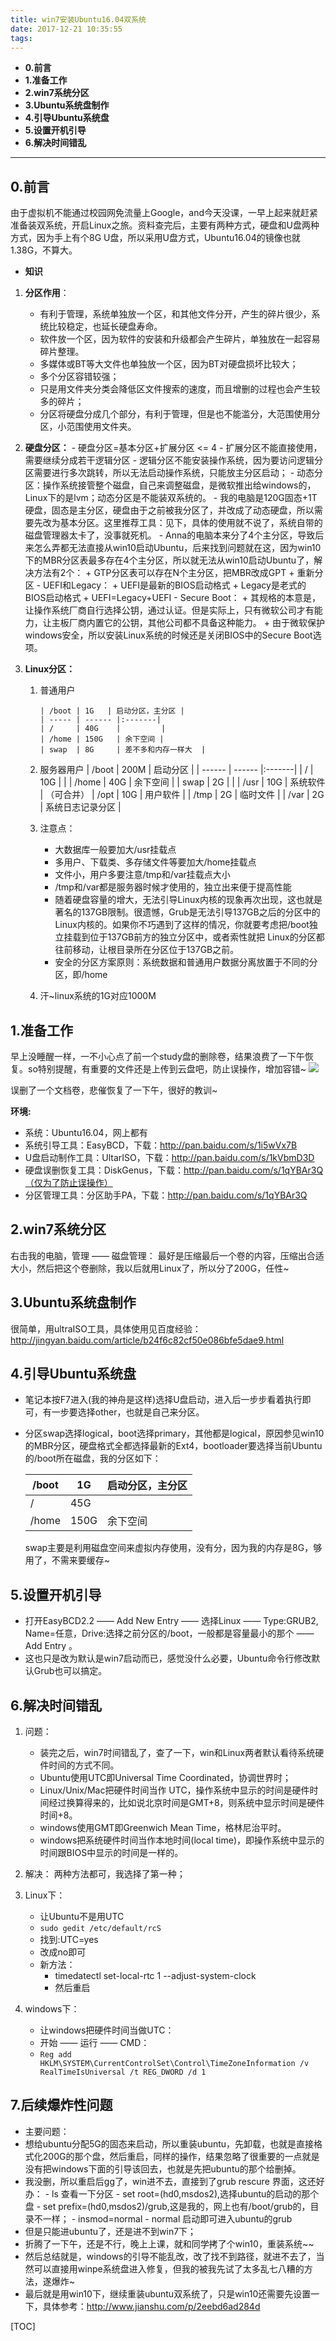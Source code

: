 ```yaml
---
title: win7安装Ubuntu16.04双系统
date: 2017-12-21 10:35:55
tags:
---
```




-  **0.前言**  
-  **1.准备工作**
-  **2.win7系统分区**
-  **3.Ubuntu系统盘制作**
-  **4.引导Ubuntu系统盘**
-  **5.设置开机引导**
-  **6.解决时间错乱**



----------
## **0.前言**
由于虚拟机不能通过校园网免流量上Google，and今天没课，一早上起来就赶紧准备装双系统，开启Linux之旅。资料查完后，主要有两种方式，硬盘和U盘两种方式，因为手上有个8G U盘，所以采用U盘方式，Ubuntu16.04的镜像也就1.38G，不算大。


- **知识**
 1. **分区作用**：
	 - 有利于管理，系统单独放一个区，和其他文件分开，产生的碎片很少，系统比较稳定，也延长硬盘寿命。
	 - 软件放一个区，因为软件的安装和升级都会产生碎片，单独放在一起容易碎片整理。
	 - 多媒体或BT等大文件也单独放一个区，因为BT对硬盘损坏比较大；
	 - 多个分区容错较强；
	 - 只是用文件夹分类会降低区文件搜索的速度，而且增删的过程也会产生较多的碎片；
	 - 分区将硬盘分成几个部分，有利于管理，但是也不能滥分，大范围使用分区，小范围使用文件夹。

 2. **硬盘分区：**
		- 硬盘分区=基本分区+扩展分区 <= 4
		- 扩展分区不能直接使用，需要继续分成若干逻辑分区
		- 逻辑分区不能安装操作系统，因为要访问逻辑分区需要进行多次跳转，所以无法启动操作系统，只能放主分区启动；
		- 动态分区：操作系统接管整个磁盘，自己来调整磁盘，是微软推出给windows的，Linux下的是lvm；动态分区是不能装双系统的。
		- 我的电脑是120G固态+1T硬盘，固态是主分区，硬盘由于之前被我分区了，并改成了动态硬盘，所以需要先改为基本分区。这里推荐工具：见下，具体的使用就不说了，系统自带的磁盘管理器太卡了，没事就死机。
		- Anna的电脑本来分了4个主分区，导致后来怎么弄都无法直接从win10启动Ubuntu，后来找到问题就在这，因为win10下的MBR分区表最多存在4个主分区，所以就无法从win10启动Ubuntu了，解决方法有2个：
			+ GTP分区表可以存在N个主分区，把MBR改成GPT
			+ 重新分区
		- UEFI和Legacy：
			+ UEFI是最新的BIOS启动格式
			+ Legacy是老式的BIOS启动格式
			+ UEFI=Legacy+UEFI
		- Secure Boot：
			+ 其规格的本意是，让操作系统厂商自行选择公钥，通过认证。但是实际上，只有微软公司才有能力，让主板厂商内置它的公钥，其他公司都不具备这种能力。
			+ 由于微软保护windows安全，所以安装Linux系统的时候还是关闭BIOS中的Secure Boot选项。
 3. **Linux分区：**
 	 1. 普通用户

	 	    | /boot | 1G   | 启动分区，主分区 |
		  	| ----- | ------ |:-------|
	 	  	| /		| 40G    |   	   |
			| /home | 150G	 | 余下空间 |
			| swap  | 8G 	 | 差不多和内存一样大  |
	 2. 服务器用户
	 	    | /boot | 200M   |  启动分区 |
		  	| ------ | ------ |:-------|
	 	  	| /		| 10G    |  |
			| /home | 40G	 | 余下空间 |
			| swap  | 2G 	 | 		   |
			| /usr  | 10G 	 | 系统软件 | （可合并）
			| /opt  | 10G    | 用户软件 |
			| /tmp  | 2G	 | 临时文件   |
			| /var  | 2G	 | 系统日志记录分区 |
			
	 3. 注意点：
	  	 - 大数据库一般要加大/usr挂载点
	 	 - 多用户、下载类、多存储文件等要加大/home挂载点
		 - 文件小，用户多要注意/tmp和/var挂载点大小
		 - /tmp和/var都是服务器时候才使用的，独立出来便于提高性能
		 - 随着硬盘容量的增大，无法引导Linux内核的现象再次出现，这也就是著名的137GB限制。很遗憾，Grub是无法引导137GB之后的分区中的Linux内核的。如果你不巧遇到了这样的情况，你就要考虑把/boot独立挂载到位于137GB前方的独立分区中，或者索性就把 Linux的分区都往前移动，让根目录所在分区位于137GB之前。
		 - 安全的分区方案原则：系统数据和普通用户数据分离放置于不同的分区，即/home
	 4. 汗~linux系统的1G对应1000M
## **1.准备工作** ##

早上没睡醒一样，一不小心点了前一个study盘的删除卷，结果浪费了一下午恢复。so特别提醒，有重要的文件还是上传到云盘吧，防止误操作，增加容错~
![](http://i.imgur.com/9EFYsOY.jpg)

误删了一个文档卷，悲催恢复了一下午，很好的教训~

**环境:**

- 系统：Ubuntu16.04，网上都有
- 系统引导工具：EasyBCD，下载：http://pan.baidu.com/s/1i5wVx7B
- U盘启动制作工具：UltarISO，下载：http://pan.baidu.com/s/1kVbmD3D
- 硬盘误删恢复工具：DiskGenus，下载：http://pan.baidu.com/s/1qYBAr3Q（仅为了防止误操作）
- 分区管理工具：分区助手PA，下载：http://pan.baidu.com/s/1qYBAr3Q



## **2.win7系统分区** ###

右击我的电脑，管理 —— 磁盘管理：
最好是压缩最后一个卷的内容，压缩出合适大小，然后把这个卷删除，我以后就用Linux了，所以分了200G，任性~

## **3.Ubuntu系统盘制作** ###

很简单，用ultraISO工具，具体使用见百度经验：http://jingyan.baidu.com/article/b24f6c82cf50e086bfe5dae9.html

## **4.引导Ubuntu系统盘** ###

- 笔记本按F7进入(我的神舟是这样)选择U盘启动，进入后一步步看着执行即可，有一步要选择other，也就是自己来分区。
- 分区swap选择logical，boot选择primary，其他都是logical，原因参见win10的MBR分区，硬盘格式全都选择最新的Ext4，bootloader要选择当前Ubuntu的/boot所在磁盘，我的分区如下：

	| /boot | 1G   | 启动分区，主分区 |
  	| ----- | ------ |:-------|
	| /		| 45G    |   	   |
	| /home | 150G	 | 余下空间 |
	
	swap主要是利用磁盘空间来虚拟内存使用，没有分，因为我的内存是8G，够用了，不需来要缓存~


## **5.设置开机引导** ###

- 打开EasyBCD2.2 —— Add New Entry —— 选择Linux —— Type:GRUB2, Name=任意，Drive:选择之前分区的/boot，一般都是容量最小的那个 —— Add Entry 。
- 这也只是改为默认是win7启动而已，感觉没什么必要，Ubuntu命令行修改默认Grub也可以搞定。

## **6.解决时间错乱**

 1. 问题： 
 
	- 装完之后，win7时间错乱了，查了一下，win和Linux两者默认看待系统硬件时间的方式不同。
	- Ubuntu使用UTC即Universal Time Coordinated，协调世界时；
	- Linux/Unix/Mac把硬件时间当作 UTC，操作系统中显示的时间是硬件时间经过换算得来的，比如说北京时间是GMT+8，则系统中显示时间是硬件时间+8。
	- windows使用GMT即Greenwich Mean Time，格林尼治平时。
	- windows把系统硬件时间当作本地时间(local time)，即操作系统中显示的时间跟BIOS中显示的时间是一样的。
	  
 2. 解决：
 	两种方法都可，我选择了第一种；
   1. Linux下：
	   - 让Ubuntu不是用UTC
	   - `sudo gedit /etc/default/rcS`
	   - 找到:UTC=yes
	   - 改成no即可
 	   - 新方法：
		   - timedatectl set-local-rtc 1 --adjust-system-clock
		   - 然后重启
   2. windows下：
	   - 让windows把硬件时间当做UTC：
	   - 开始 —— 运行 —— CMD：
	   - `Reg add HKLM\SYSTEM\CurrentControlSet\Control\TimeZoneInformation /v RealTimeIsUniversal /t REG_DWORD /d 1`
 
## **7.后续爆炸性问题**  
- 主要问题：
 - 想给ubuntu分配5G的固态来启动，所以重装ubuntu，先卸载，也就是直接格式化200G的那个盘，然后重启，同样的操作，结果忽略了很重要的一点就是没有把windows下面的引导该回去，也就是先把ubuntu的那个给删掉。
 - 我没删，所以重启后gg了，win进不去，直接到了grub rescure 界面，这还好办：
	   - ls 查看一下分区
		- set root=(hd0,msdos2),选择ubuntu的启动的那个盘
		- set prefix=(hd0,msdos2)/grub,这是我的，网上也有/boot/grub的，目录不一样；
		- insmod=normal
		- normal 启动即可进入ubuntu的grub
- 但是只能进ubuntu了，还是进不到win7下；
- 折腾了一下午，还是不行，晚上上课，就和同学拷了个win10，重装系统~~
- 然后总结就是，windows的引导不能乱改，改了找不到路径，就进不去了，当然可以直接用winpe系统盘进入修复，但我的被我先试了太多乱七八糟的方法，遂爆炸~
- 最后就是用win10下，继续重装ubuntu双系统了，只是win10还需要先设置一下，具体参考：http://www.jianshu.com/p/2eebd6ad284d
  
[TOC]

